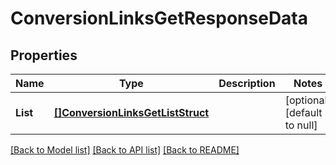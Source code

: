# ConversionLinksGetResponseData

## Properties
Name | Type | Description | Notes
------------ | ------------- | ------------- | -------------
**List** | [**[]ConversionLinksGetListStruct**](ConversionLinksGetListStruct.md) |  | [optional] [default to null]

[[Back to Model list]](../README.md#documentation-for-models) [[Back to API list]](../README.md#documentation-for-api-endpoints) [[Back to README]](../README.md)


